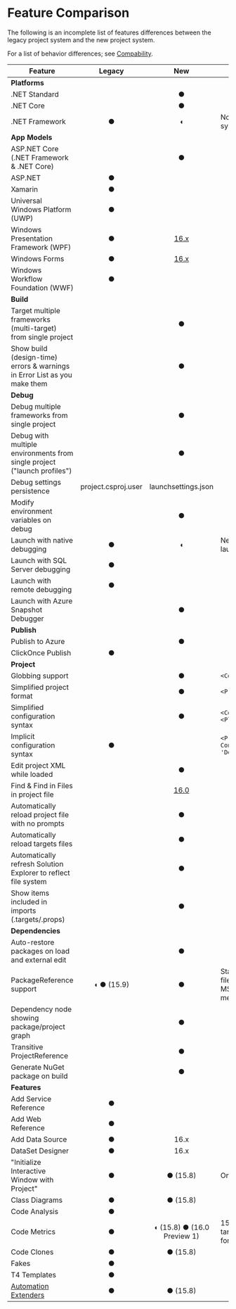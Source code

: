 # Feature Comparison

The following is an incomplete list of features differences between the legacy project system and the new project system. 

For a list of behavior differences; see [Compability](compatibility.md).

**Feature**|**Legacy**|**New**|**Notes**
---|:---:|:---:|---
**Platforms**                                                               |
.NET Standard                                                               |          | ●
.NET Core                                                                   |          | ●
.NET Framework                                                              | ●        | ◖  | No ASP.NET AppModel support in new project system
**App Models**                                                              |
ASP.NET Core (.NET Framework & .NET Core)                                   |          | ●
ASP.NET                                                                     | ●        |   
Xamarin                                                                     | ●        |   
Universal Windows Platform (UWP)                                            | ●        |
Windows Presentation Framework (WPF)                                        | ●        | [16.x](https://github.com/dotnet/project-system/labels/Feature-XAML)
Windows Forms                                                               | ●        | [16.x](https://github.com/dotnet/project-system/labels/Feature-WinForms)  
Windows Workflow Foundation (WWF)                                           | ●        |
**Build**|
Target multiple frameworks (multi-target) from single project               |          | ●
Show build (design-time) errors & warnings in Error List as you make them   |          | ●
**Debug**|
Debug multiple frameworks from single project                               |          | ●
Debug with multiple environments from single project ("launch profiles")    |          | ●
Debug settings persistence                                                  |project.csproj.user|launchsettings.json
Modify environment variables on debug                                       |          | ● 
Launch with native debugging                                                | ●        | ◖ | Need to put `"nativeDebugging": true` in launchsettings.json for new project system
Launch with SQL Server debugging                                            | ●        |   
Launch with remote debugging                                                | ●        |   
Launch with Azure Snapshot Debugger                                         |          | ●
**Publish**                                                                 |
Publish to Azure                                                            |          | ●
ClickOnce Publish                                                           | ●        | 
**Project**                                                                 |
Globbing support                                                            |          | ●    | `<Compile Include="*.cs" />`
Simplified project format                                                   |          | ●    | `<Project Sdk="Microsoft.Net.Sdk">`
Simplified configuration syntax                                             |          | ●    | `<Configurations>Debug;Release<Configurations>;<Platforms>AnyCPU;x64</Platforms>`
Implicit configuration syntax                                               | ●        |      | `<PropertyGroup Condition="'$(Configuration)\|$(Platform)' == 'Debug\|AnyCPU'">`
Edit project XML while loaded                                               |          | ●
Find & Find in Files in project file                                        |          | [16.0](https://github.com/dotnet/project-system/issues/4061)
Automatically reload project file with no prompts                           |          | ●
Automatically reload targets files                                          |          | ●
Automatically refresh Solution Explorer to reflect file system              |          | ●
Show items included in imports (.targets/.props)                            |          | ●
**Dependencies**|
Auto-restore packages on load and external edit                             |          | ● 
PackageReference support                                                    | ◖ ● (15.9)        | ● | Starting in 15.9, legacy reloads package targets file without VS restart and supports using MSBuild properties in name, version and metadata.
Dependency node showing package/project graph                               |          | ● 
Transitive ProjectReference                                                 |          | ●
Generate NuGet package on build                                             |          | ● 
**Features**|
Add Service Reference                                                       | ●        | 
Add Web Reference                                                           | ●        | 
Add Data Source                                                             | ●        | 16.x
DataSet Designer                                                            | ●        | 16.x
"Initialize Interactive Window with Project"                                | ●        | ● (15.8) | Only when targeting .NET Framework.
Class Diagrams                                                              | ●        | ● (15.8) |
Code Analysis                                                               | ●        | 
Code Metrics                                                                | ●        | ◖ (15.8) ● (16.0 Preview 1) | 15.8 added support for Code Metrics when targeting .NET Framework. 16.0 will add support for Code Metrics when targeting all frameworks.
Code Clones                                                                 | ●        | ● (15.8) | 
Fakes                                                                       | ●        | 
T4 Templates                                                                | ●        | 
[Automation Extenders](https://msdn.microsoft.com/en-us/library/0y92k2w2.aspx)| ●        | ● (15.8) | 
